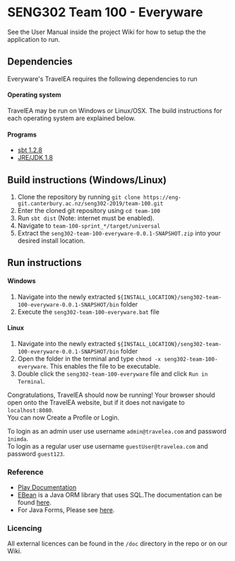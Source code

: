 # SENG302 Team 100 - Everyware
See the User Manual inside the project Wiki for how to setup the the application to run.

## Dependencies

Everyware's TravelEA requires the following dependencies to run

#### Operating system
TravelEA may be run on Windows or Linux/OSX. The build instructions for each operating system are explained below.

#### Programs

* [sbt 1.2.8](https://www.scala-sbt.org/download.html)
* [JRE/JDK 1.8](https://www.oracle.com/technetwork/java/javase/downloads/jre8-downloads-2133155.html)

## Build instructions (Windows/Linux)
1. Clone the repository by running `git clone https://eng-git.canterbury.ac.nz/seng302-2019/team-100.git`
2. Enter the cloned git repository using `cd team-100`
3. Run `sbt dist` (Note: internet must be enabled).
4. Navigate to `team-100-sprint_*/target/universal`
5. Extract the `seng302-team-100-everyware-0.0.1-SNAPSHOT.zip` into your desired install location.

## Run instructions

#### Windows
1. Navigate into the newly extracted `${INSTALL_LOCATION}/seng302-team-100-everyware-0.0.1-SNAPSHOT/bin` folder
2. Execute the `seng302-team-100-everyware.bat` file

#### Linux
1. Navigate into the newly extracted `${INSTALL_LOCATION}/seng302-team-100-everyware-0.0.1-SNAPSHOT/bin` folder
2. Open the folder in the terminal and type `chmod -x seng302-team-100-everyware`. This enables the file to be executable. 
3. Double click the `seng302-team-100-everyware` file and click `Run in Terminal`.

Congratulations, TravelEA should now be running!
Your browser should open onto the TravelEA website, but if it does not navigate to `localhost:8080`.  
You can now Create a Profile or Login.  

To login as an admin user use username `admin@travelea.com` and password `1nimda`.  
To login as a regular user use username `guestUser@travelea.com` and password `guest123`.

### Reference
* [Play Documentation](https://playframework.com/documentation/latest/Home)
* [EBean](https://www.playframework.com/documentation/latest/JavaEbean) is a Java ORM library that uses SQL.The documentation can be found [here](https://ebean-orm.github.io/).
* For Java Forms, Please see [here](<https://playframework.com/documentation/latest/JavaForms>).

### Licencing
All external licences can be found in the `/doc` directory in the repo or on our Wiki.
